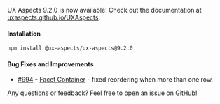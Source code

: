 UX Aspects 9.2.0 is now available! Check out the documentation at [uxaspects.github.io/UXAspects](https://uxaspects.github.io/UXAspects).

#### Installation
```bash
npm install @ux-aspects/ux-aspects@9.2.0
```

#### Bug Fixes and Improvements
* [#994](https://github.houston.softwaregrp.net/caf/ux-aspects-micro-focus/issues/994) - [Facet Container](https://uxaspects.github.io/UXAspects/#/components/facets#facet-container) - fixed reordering when more than one row.


Any questions or feedback? Feel free to open an issue on [GitHub](https://github.com/UXAspects/UXAspects/issues)!